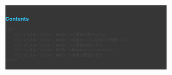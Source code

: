 <div style="background-color: #050505; opacity: 0.8; padding-top: 0.7em; padding-bottom: 0.7em;">
    <h3 style="color: #0bf;">Contents</h3>

    <ul>
        <li style="color: #e90;">ご提案の骨子</li>
        <li style="color: #e90;">背景ならびに期待する効果</li>
        <li style="color: #e90;">ご提案内容</li>
        <li style="color: #e90;">Demonstration</li>
        <li style="color: #e90;">今後の展望</li>
    </ul>
</div>
